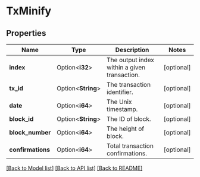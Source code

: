 # TxMinify

## Properties

Name | Type | Description | Notes
------------ | ------------- | ------------- | -------------
**index** | Option<**i32**> | The output index within a given transaction. | [optional]
**tx_id** | Option<**String**> | The transaction identifier. | [optional]
**date** | Option<**i64**> | The Unix timestamp. | [optional]
**block_id** | Option<**String**> | The ID of block. | [optional]
**block_number** | Option<**i64**> | The height of block. | [optional]
**confirmations** | Option<**i64**> | Total transaction confirmations. | [optional]

[[Back to Model list]](../README.md#documentation-for-models) [[Back to API list]](../README.md#documentation-for-api-endpoints) [[Back to README]](../README.md)


